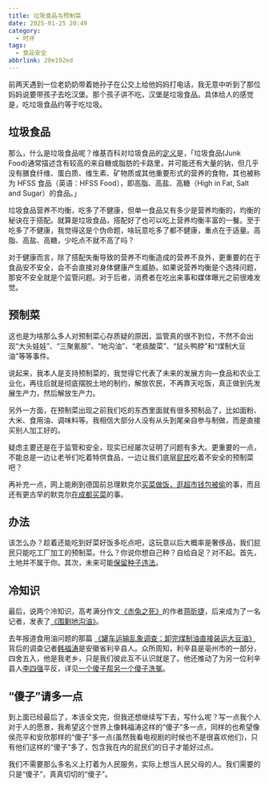 ```yaml
---
title: 垃圾食品与预制菜
date: 2025-01-25 20:49
category:
  - 时评
tags:
  - 食品安全
abbrlink: 20e192ed
---
```


前两天遇到一位老奶奶带着她孙子在公交上给他妈妈打电话，我无意中听到了那位妈妈说要带孩子去吃汉堡。那个孩子讲不吃，汉堡是垃圾食品。具体给人的感觉是，吃垃圾食品约等于吃垃圾。<!-- more -->
## 垃圾食品
那么，什么是垃圾食品呢？维基百科对垃圾食品的[定义](https://zh.m.wikipedia.org/wiki/%E5%9E%83%E5%9C%BE%E9%A3%9F%E5%93%81)是，「垃圾食品(Junk Food)通常描述含有较高的来自糖或脂肪的卡路里，并可能还有大量的钠，但几乎没有膳食纤维、蛋白质、维生素、矿物质或其他重要形式的营养的食物，其也被称为 HFSS 食品（英语：HFSS Food），即高脂、高盐、高糖（High in Fat, Salt and Sugar）的食品。」

垃圾食品营养不均衡，吃多了不健康，但单一食品又有多少是营养均衡的，均衡的秘诀在于搭配。就算是垃圾食品，搭配好了也可以吃上营养均衡丰富的一餐。至于吃多了不健康，我觉得这是个伪命题，啥玩意吃多了都不健康，重点在于适量。高脂、高盐、高糖，少吃点不就不高了吗？

对于健康而言，除了搭配失衡导致的营养不均衡造成的营养不良外，更重要的在于食品安不安全，会不会直接对身体健康产生威胁。如果说营养均衡是个选择问题，那安不安全就是个监管问题。对于后者，消费者在吃出来事和媒体曝光之前很难发觉。
## 预制菜
这也是为啥那么多人对预制菜心存质疑的原因，监管真的很不到位，不然不会出现“大头娃娃”、“三聚氰胺”、“地沟油”、“老痰酸菜”、“鼠头鸭脖”和“煤制大豆油”等等事件。

说起来，我本人是支持预制菜的，我觉得它代表了未来的发展方向—食品和农业工业化，再往后就是彻底摆脱土地的制约，解放农民，不再靠天吃饭，真正做到先发展生产力，然后解放生产力。

另外一方面，在预制菜出现之前我们吃的东西里面就有很多预制品了，比如面粉、大米、食用油、调味料等。我相信大部分人没有从头到尾亲自参与制做，而是直接买别人加工好的。

疑虑主要还是在于监管和安全，现实已经屡次证明了问题有多大。更重要的一点，不能总是一边让老爷们吃着特供食品，一边让我们底层[屁民](https://baike.baidu.com/item/%E5%B1%81%E6%B0%91/7378134)吃着不安全的预制菜吧？

再补充一点，网上能刷到德国前总理默克尔[买菜做饭，逛超市钱包被偷](https://baijiahao.baidu.com/s?id=1813308004361520874&wfr=spider&for=pc&searchword=%E9%BB%98%E5%85%8B%E5%B0%94%E4%B9%B0%E8%8F%9C)的事，而且还有更古早的默克尔[在成都买菜](https://m.huanqiu.com/article/9CaKrnJFby0)的事。
## 办法
该怎么办？趁着还能吃到好菜好饭多吃点吧，这玩意以后大概率是奢侈品，我们屁民只能吃工厂加工的预制菜。什么？你说你想自己种？自给自足？对不起。首先，土地并不属于你。其次，未来可能[保留种子违法](http://xhslink.com/a/MiCLMHsXLQy4)。
## 冷知识
最后，说两个冷知识，高考满分作文[《赤兔之死》](https://baike.baidu.com/item/%E8%B5%A4%E5%85%94%E4%B9%8B%E6%AD%BB/20795498)的作者[蒋昕捷](https://baike.baidu.com/item/%E8%92%8B%E6%98%95%E6%8D%B7/1002866?lemmaId=20795498&lemmaTitle=%E8%B5%A4%E5%85%94%E4%B9%8B%E6%AD%BB&fromModule=lemma_inlink&bk_fr=chain_bottom&timestamp=1737805200868)，后来成为了一名记者，发表了[《围剿地沟油》](http://zqb.cyol.com/content/2010-03/17/content_3138166.htm)。

去年报道食用油问题的那篇 [《罐车运输乱象调查：卸完煤制油直接装运大豆油》](https://m.bjnews.com.cn/h5special/1720439811129070.html)背后的调查记者[韩福涛](https://b23.tv/4I7c8Di)是安徽省利辛县人。众所周知，利辛县是亳州市的一部分，四舍五入，他是我老乡，只是我们彼此互不认识就是了。他还推动了为另一位利辛县人[李四强](https://baike.baidu.com/item/%E6%9D%8E%E5%9B%9B%E5%BC%BA/64018351)平反，详见[一个傻子帮另一个傻子洗冤](https://b23.tv/EIlH8aW)。
## “傻子”请多一点
到上面已经最后了，本该全文完，但我还想继续写下去，写什么呢？写一点我个人对于人的愿景，我希望这个世界上像韩福涛这样的“傻子”多一点，同样的也希望像侯亮平和安欣那样的“傻子”多一点(虽然我看电视剧的时候也不是很喜欢他们)，只有他们这样的“傻子”多了，包含我在内的屁民们的日子才能好过点。

我们不需要那么多名义上打着为人民服务，实际上想当人民父母的人。我们需要的只是“傻子”，真真切切的“傻子”。
